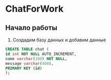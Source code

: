 # ChatForWork

## Начало работы

 1. Создадим базу данных и добавим данные
```sql
CREATE TABLE chat (
id int NOT NULL AUTO_INCREMENT, 
name varchar(100) NOT NULL, 
message varchar(400),
PRIMARY KEY (id)
);
```  
